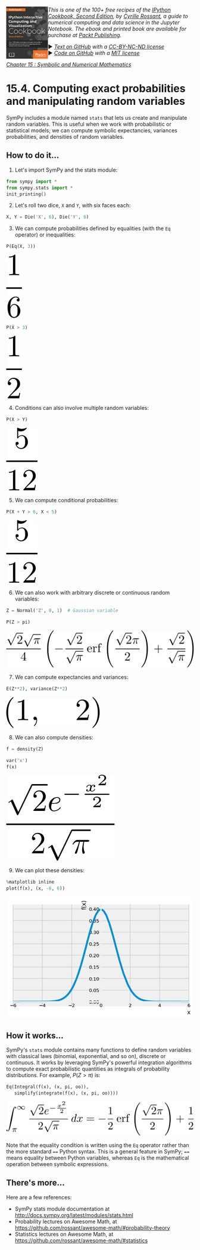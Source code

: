 <a href="https://github.com/ipython-books/cookbook-2nd"><img src="../cover-cookbook-2nd.png" align="left" alt="IPython Cookbook, Second Edition" height="140" /></a> *This is one of the 100+ free recipes of the [IPython Cookbook, Second Edition](https://github.com/ipython-books/cookbook-2nd), by [Cyrille Rossant](http://cyrille.rossant.net), a guide to numerical computing and data science in the Jupyter Notebook. The ebook and printed book are available for purchase at [Packt Publishing](https://www.packtpub.com/big-data-and-business-intelligence/ipython-interactive-computing-and-visualization-cookbook-second-e).*

▶ *[Text on GitHub](https://github.com/ipython-books/cookbook-2nd) with a [CC-BY-NC-ND license](https://creativecommons.org/licenses/by-nc-nd/3.0/us/legalcode)*  
▶ *[Code on GitHub](https://github.com/ipython-books/cookbook-2nd-code) with a [MIT license](https://opensource.org/licenses/MIT)*

[*Chapter 15 : Symbolic and Numerical Mathematics*](./)

# 15.4. Computing exact probabilities and manipulating random variables

SymPy includes a module named `stats` that lets us create and manipulate random variables. This is useful when we work with probabilistic or statistical models; we can compute symbolic expectancies, variances probabilities, and densities of random variables.

## How to do it...

1. Let's import SymPy and the stats module:

```python
from sympy import *
from sympy.stats import *
init_printing()
```

2. Let's roll two dice, `X` and `Y`, with six faces each:

```python
X, Y = Die('X', 6), Die('Y', 6)
```

3. We can compute probabilities defined by equalities (with the `Eq` operator) or inequalities:

```python
P(Eq(X, 3))
```

![1/6](04_stats_files/04_stats_8_0.png)

```python
P(X > 3)
```

![1/2](04_stats_files/04_stats_9_0.png)

4. Conditions can also involve multiple random variables:

```python
P(X > Y)
```

![5/12](04_stats_files/04_stats_11_0.png)

5. We can compute conditional probabilities:

```python
P(X + Y > 6, X < 5)
```

![5/12](04_stats_files/04_stats_13_0.png)

6. We can also work with arbitrary discrete or continuous random variables:

```python
Z = Normal('Z', 0, 1)  # Gaussian variable
```

```python
P(Z > pi)
```

![Output](04_stats_files/04_stats_16_0.png)

7. We can compute expectancies and variances:

```python
E(Z**2), variance(Z**2)
```

![(1, 2)](04_stats_files/04_stats_18_0.png)

8. We can also compute densities:

```python
f = density(Z)
```

```python
var('x')
f(x)
```

![Output](04_stats_files/04_stats_21_0.png)

9. We can plot these densities:

```python
%matplotlib inline
plot(f(x), (x, -6, 6))
```

![<matplotlib.figure.Figure at 0x7f775c9c6da0>](04_stats_files/04_stats_23_0.png)

## How it works...

SymPy's `stats` module contains many functions to define random variables with classical laws (binomial, exponential, and so on), discrete or continuous. It works by leveraging SymPy's powerful integration algorithms to compute exact probabilistic quantities as integrals of probability distributions. For example, $P(Z > \pi)$ is:

```python
Eq(Integral(f(x), (x, pi, oo)),
   simplify(integrate(f(x), (x, pi, oo))))
```

![Output](04_stats_files/04_stats_26_0.png)

Note that the equality condition is written using the `Eq` operator rather than the more standard `==` Python syntax. This is a general feature in SymPy; `==` means equality between Python variables, whereas `Eq` is the mathematical operation between symbolic expressions.

## There's more...

Here are a few references:

* SymPy stats module documentation at http://docs.sympy.org/latest/modules/stats.html
* Probability lectures on Awesome Math, at https://github.com/rossant/awesome-math/#probability-theory
* Statistics lectures on Awesome Math, at https://github.com/rossant/awesome-math/#statistics
